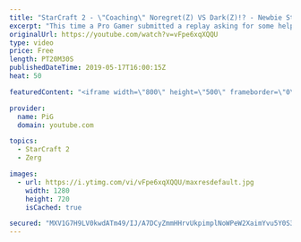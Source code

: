 ```yaml
---
title: "StarCraft 2 - \"Coaching\" Noregret(Z) VS Dark(Z)!? - Newbie Stream!"
excerpt: "This time a Pro Gamer submitted a replay asking for some help, instead we are going to analys how good Darks defense was! :P   Like the content? Then consider to leave a thumbs up and subscribe! ;) Videos don’t appear in your feed and you want to get notified about new uploads? Press the bell Icon :)"
originalUrl: https://youtube.com/watch?v=vFpe6xqXQQU
type: video
price: Free
length: PT20M30S
publishedDateTime: 2019-05-17T16:00:15Z
heat: 50

featuredContent: "<iframe width=\"800\" height=\"500\" frameborder=\"0\" src=\"https://www.youtube.com/embed/vFpe6xqXQQU\" allow=\"accelerometer; autoplay; encrypted-media; gyroscope; picture-in-picture\" allowfullscreen></iframe>"

provider:
  name: PiG
  domain: youtube.com

topics:
  - StarCraft 2
  - Zerg

images:
  - url: https://i.ytimg.com/vi/vFpe6xqXQQU/maxresdefault.jpg
    width: 1280
    height: 720
    isCached: true

secured: "MXV1G7H9LV0kwdATm49/IJ/A7DCyZmmHHrvUkpimplNoWPeW2XaimYvu5Y0S3IPsJBvphE6z9cyRiXNXwpxLwxvKXAKskffoJC7zvOLsqLWEuhhFES0ddz2N/yecjk7vKy+1ZP9cJG5TYhSQARj5rCy3QflYJX2+GzTQNsA/LdyGgM0NhgU/qmKYVW43ifpE4pyiz35UwlbrTvlQFJ7YMpcE56pwPkLcPSDeVDY4lIegbBotREfB3GRX37tdMPrTtI+Aj/57P91DPfXjjrMDOKUICIF0SyY/iMBVN4F0GvnWOeL4XFsPpdruccVLjRxLwE8KZk8OZNwsOCQceobmGpwNgRP0WB59Qm03RnO/2LFKmoagEydY3sxBEz36ZpZozwEPj5AKEYsB1sqWxPuadkFO55/wh09QscQJT2VkGmc=;ibpM/Oe1dpc+GT2PFvTxKQ=="
---
```


